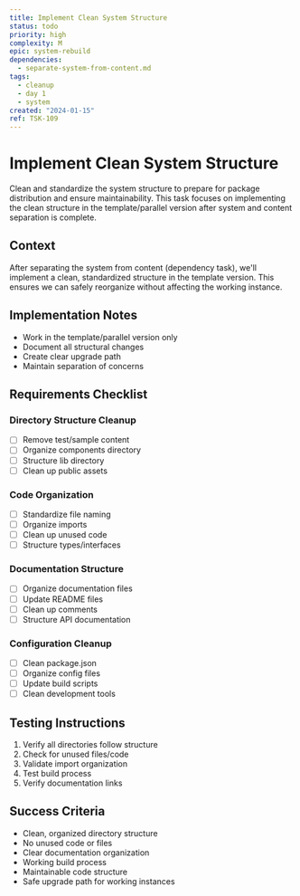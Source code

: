 ```yaml
---
title: Implement Clean System Structure
status: todo
priority: high
complexity: M
epic: system-rebuild
dependencies:
  - separate-system-from-content.md
tags:
  - cleanup
  - day 1
  - system
created: "2024-01-15"
ref: TSK-109
---
```


# Implement Clean System Structure

Clean and standardize the system structure to prepare for package distribution and ensure maintainability. This task focuses on implementing the clean structure in the template/parallel version after system and content separation is complete.

## Context

After separating the system from content (dependency task), we'll implement a clean, standardized structure in the template version. This ensures we can safely reorganize without affecting the working instance.

## Implementation Notes

- Work in the template/parallel version only
- Document all structural changes
- Create clear upgrade path
- Maintain separation of concerns

## Requirements Checklist

### Directory Structure Cleanup

- [ ] Remove test/sample content
- [ ] Organize components directory
- [ ] Structure lib directory
- [ ] Clean up public assets

### Code Organization

- [ ] Standardize file naming
- [ ] Organize imports
- [ ] Clean up unused code
- [ ] Structure types/interfaces

### Documentation Structure

- [ ] Organize documentation files
- [ ] Update README files
- [ ] Clean up comments
- [ ] Structure API documentation

### Configuration Cleanup

- [ ] Clean package.json
- [ ] Organize config files
- [ ] Update build scripts
- [ ] Clean development tools

## Testing Instructions

1. Verify all directories follow structure
2. Check for unused files/code
3. Validate import organization
4. Test build process
5. Verify documentation links

## Success Criteria

- Clean, organized directory structure
- No unused code or files
- Clear documentation organization
- Working build process
- Maintainable code structure
- Safe upgrade path for working instances
